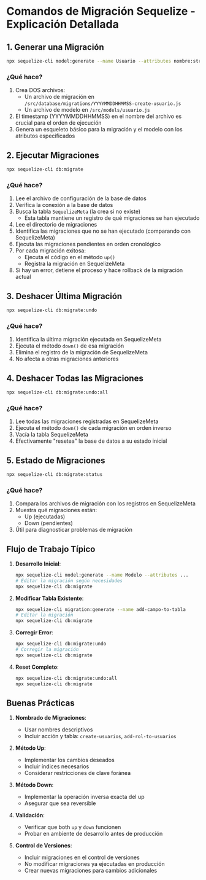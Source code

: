 # Comandos de Migración Sequelize - Explicación Detallada

## 1. Generar una Migración
```bash
npx sequelize-cli model:generate --name Usuario --attributes nombre:string,email:string
```

### ¿Qué hace?
1. Crea DOS archivos:
   - Un archivo de migración en `/src/database/migrations/YYYYMMDDHHMMSS-create-usuario.js`
   - Un archivo de modelo en `/src/models/usuario.js`
2. El timestamp (YYYYMMDDHHMMSS) en el nombre del archivo es crucial para el orden de ejecución
3. Genera un esqueleto básico para la migración y el modelo con los atributos especificados

## 2. Ejecutar Migraciones
```bash
npx sequelize-cli db:migrate
```

### ¿Qué hace?
1. Lee el archivo de configuración de la base de datos
2. Verifica la conexión a la base de datos
3. Busca la tabla `SequelizeMeta` (la crea si no existe)
   - Esta tabla mantiene un registro de qué migraciones se han ejecutado
4. Lee el directorio de migraciones
5. Identifica las migraciones que no se han ejecutado (comparando con SequelizeMeta)
6. Ejecuta las migraciones pendientes en orden cronológico
7. Por cada migración exitosa:
   - Ejecuta el código en el método `up()`
   - Registra la migración en SequelizeMeta
8. Si hay un error, detiene el proceso y hace rollback de la migración actual

## 3. Deshacer Última Migración
```bash
npx sequelize-cli db:migrate:undo
```

### ¿Qué hace?
1. Identifica la última migración ejecutada en SequelizeMeta
2. Ejecuta el método `down()` de esa migración
3. Elimina el registro de la migración de SequelizeMeta
4. No afecta a otras migraciones anteriores

## 4. Deshacer Todas las Migraciones
```bash
npx sequelize-cli db:migrate:undo:all
```

### ¿Qué hace?
1. Lee todas las migraciones registradas en SequelizeMeta
2. Ejecuta el método `down()` de cada migración en orden inverso
3. Vacía la tabla SequelizeMeta
4. Efectivamente "resetea" la base de datos a su estado inicial

## 5. Estado de Migraciones
```bash
npx sequelize-cli db:migrate:status
```

### ¿Qué hace?
1. Compara los archivos de migración con los registros en SequelizeMeta
2. Muestra qué migraciones están:
   - Up (ejecutadas)
   - Down (pendientes)
3. Útil para diagnosticar problemas de migración

## Flujo de Trabajo Típico

1. **Desarrollo Inicial**:
   ```bash
   npx sequelize-cli model:generate --name Modelo --attributes ...
   # Editar la migración según necesidades
   npx sequelize-cli db:migrate
   ```

2. **Modificar Tabla Existente**:
   ```bash
   npx sequelize-cli migration:generate --name add-campo-to-tabla
   # Editar la migración
   npx sequelize-cli db:migrate
   ```

3. **Corregir Error**:
   ```bash
   npx sequelize-cli db:migrate:undo
   # Corregir la migración
   npx sequelize-cli db:migrate
   ```

4. **Reset Completo**:
   ```bash
   npx sequelize-cli db:migrate:undo:all
   npx sequelize-cli db:migrate
   ```

## Buenas Prácticas

1. **Nombrado de Migraciones**:
   - Usar nombres descriptivos
   - Incluir acción y tabla: `create-usuarios`, `add-rol-to-usuarios`

2. **Método Up**:
   - Implementar los cambios deseados
   - Incluir índices necesarios
   - Considerar restricciones de clave foránea

3. **Método Down**:
   - Implementar la operación inversa exacta del up
   - Asegurar que sea reversible

4. **Validación**:
   - Verificar que both `up` y `down` funcionen
   - Probar en ambiente de desarrollo antes de producción

5. **Control de Versiones**:
   - Incluir migraciones en el control de versiones
   - No modificar migraciones ya ejecutadas en producción
   - Crear nuevas migraciones para cambios adicionales